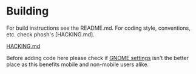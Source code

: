 Building
========

For build instructions see the README.md. For coding style,
conventions, etc. check phosh's [HACKING.md].

[HACKING.md](https://gitlab.gnome.org/World/Phosh/phosh/-/blob/main/HACKING.md)

Before adding code here please check if [GNOME settings](https://source.puri.sm/pureos/packages/gnome-control-center/)
isn't the better place as this benefits mobile and non-mobile users alike.
